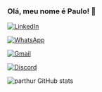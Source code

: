 ### Olá, meu nome é Paulo! 👋

[![LinkedIn](https://img.shields.io/badge/LinkedIn-0077B5?style=for-the-badge&logo=linkedin&logoColor=white)]()

[![WhatsApp](https://img.shields.io/badge/WhatsApp-25D366?style=for-the-badge&logo=whatsapp&logoColor=white)]()

[![Gmail](https://img.shields.io/badge/Gmail-D14836?style=for-the-badge&logo=gmail&logoColor=white)]()

[![Discord](https://img.shields.io/badge/Discord-7289DA?style=for-the-badge&logo=discord&logoColor=white)]()

![parthur GitHub stats](https://github-readme-stats.vercel.app/api?username=parthur207&show_icons=true&theme=onedark)

